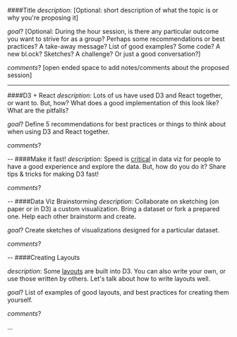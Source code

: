 ####Title
_description_: [Optional: short description of what the topic is or why you're proposing it]

_goal_? [Optional: During the hour session, is there any particular outcome you want to strive for as a group? Perhaps some recommendations or best practices? A take-away message? List of good examples? Some code? A new bl.ock? Sketches? A challenge? Or just a good conversation?]

_comments_? [open ended space to add notes/comments about the proposed session]

----
####D3 + React
_description_: Lots of us have used D3 and React together, or want to. But, how? What does a good implementation of this look like? What are the pitfalls?

_goal_? Define 5 recommendations for best practices or things to think about when using D3 and React together.

_comments_?

--
####Make it fast!
_description_: Speed is [critical](https://idl.cs.washington.edu/papers/latency/) in data viz for people to have a good experience and explore the data. But, how do you do it? Share tips & tricks for making D3 fast!

_comments_?

--
####Data Viz Brainstorming
_description_: Collaborate on sketching (on paper or in D3) a custom visualization. Bring a dataset or fork a prepared one. Help each other brainstorm and create.

_goal_? Create sketches of visualizations designed for a particular dataset.

_comments_?

--
####Creating Layouts

_description_: Some [layouts](https://github.com/mbostock/d3/wiki/Layouts) are built into D3. You can also write your own, or use those written by others. Let's talk about how to write layouts well. 

_goal_? List of examples of good layouts, and best practices for creating them yourself. 

_comments_? 

...
